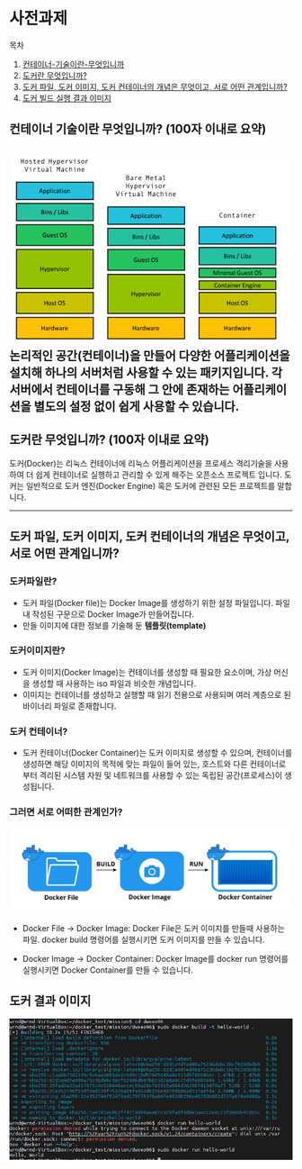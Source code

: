 # 사전과제
목차
1. [컨테이너-기술이란-무엇입니까](#컨테이너-기술이란-무엇입니까--100자-이내로-요약-)
2. [도커란 무엇입니까?](#도커란-무엇입니까--100자-이내로-요약-)
3. [도커 파일, 도커 이미지, 도커 컨테이너의 개념은 무엇이고, 서로 어떤 관계입니까?](#도커-파일-도커-이미지-도커-컨테이너의-개념은-무엇이고-서로-어떤-관계입니까)
4. [도커 빌드 실행 결과 이미지](#도커-결과-이미지)

## 컨테이너 기술이란 무엇입니까? (100자 이내로 요약)
![img_1.png](image/misson1.png)
논리적인 공간(컨테이너)을 만들어 다양한 어플리케이션을 설치해 하나의 서버처럼 사용할 수 있는 패키지입니다.
각 서버에서 컨테이너를 구동해 그 안에 존재하는 어플리케이션을 별도의 설정 없이 쉽게 사용할 수 있습니다.
----------
## 도커란 무엇입니까? (100자 이내로 요약)

도커(Docker)는 리눅스 컨테이너에 리눅스 어플리케이션을 프로세스 격리기술을 사용하여 더 쉽게 컨테이너로 실행하고 관리할 수 있게 해주는 오픈소스 프로젝트 입니다. 도커는 일반적으로 도커 엔진(Docker Engine) 혹은 도커에 관련된 모든 프로젝트를 말합니다.

-------
## 도커 파일, 도커 이미지, 도커 컨테이너의 개념은 무엇이고, 서로 어떤 관계입니까?

### 도커파일란?
- 도커 파일(Docker file)는 Docker Image를 생성하기 위한 설정 파일입니다. 파일 내 작성된 구문으로 Docker Image가 만들어집니다.
- 만들 이미지에 대한 정보를 기술해 둔 **템플릿(template)**

### 도커이미지란?
- 도커 이미지(Docker Image)는 컨테이너를 생성할 때 필요한 요소이며, 가상 머신을 생성할 때 사용하는 iso 파일과 비슷한 개념입니다.
- 이미지는 컨테이너를 생성하고 실행할 때 읽기 전용으로 사용되며 여러 계층으로 된 바이너리 파일로 존재합니다.

### 도커 컨테이너?
- 도커 컨테이너(Docker Container)는 도커 이미지로 생성할 수 있으며, 컨테이너를 생성하면 해당 이미지의 목적에 맞는 파일이 들어 있는, 호스트와 다른 컨테이너로부터 격리된 시스템 자원 및 네트워크를 사용할 수 있는 독립된 공간(프로세스)이 생성됩니다.

### 그러면 서로 어떠한 관계인가?
![img_1.png](image/misson3.png)

- Docker File -> Docker Image: Docker File은 도커 이미지를 만들때 사용하는 파일. docker build 명령어를 실행시키면 도커 이미지를 만들 수 있습니다.

- Docker Image -> Docker Container: Docker Image를 docker run 명령어를 실행시키면 Docker Container를 만들 수 있습니다.

## 도커 결과 이미지
![4.도커결과이미지.png](4.%EB%8F%84%EC%BB%A4%EA%B2%B0%EA%B3%BC%EC%9D%B4%EB%AF%B8%EC%A7%80.png)
